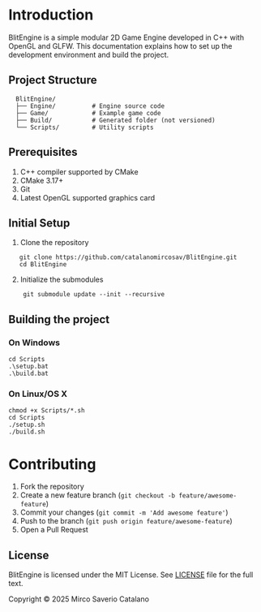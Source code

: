 # Introduction
BlitEngine is a simple modular 2D Game Engine developed in C++ with OpenGL and GLFW. This documentation explains how to set up the development environment and build the project.
## Project Structure
```
  BlitEngine/
  ├── Engine/          # Engine source code
  ├── Game/            # Example game code
  ├── Build/           # Generated folder (not versioned)
  └── Scripts/         # Utility scripts
```
## Prerequisites
1. C++ compiler supported by CMake
2. CMake 3.17+
3. Git
4. Latest OpenGL supported graphics card

## Initial Setup
1. Clone the repository
```
   git clone https://github.com/catalanomircosav/BlitEngine.git
   cd BlitEngine
```
  2. Initialize the submodules
```
    git submodule update --init --recursive
```

## Building the project
### On Windows
```
cd Scripts
.\setup.bat
.\build.bat
```
### On Linux/OS X
```
chmod +x Scripts/*.sh
cd Scripts
./setup.sh
./build.sh
```
# Contributing
1. Fork the repository
2. Create a new feature branch (`git checkout -b feature/awesome-feature`)
3. Commit your changes (`git commit -m 'Add awesome feature'`)
4. Push to the branch (`git push origin feature/awesome-feature`)
5. Open a Pull Request

## License
BlitEngine is licensed under the MIT License. See [LICENSE](LICENSE) file for the full text.

Copyright © 2025 Mirco Saverio Catalano
